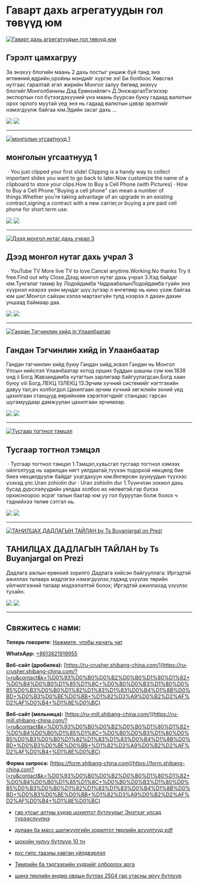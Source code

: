 # Гаварт дахь агрегатуудын гол төвүүд юм

<a href="https://swt.shibang-china.com/?l=ru&img&k=%D0%93%D0%B0%D0%B2%D0%B0%D1%80%D1%82+%D0%B4%D0%B0%D1%85%D1%8C+%D0%B0%D0%B3%D1%80%D0%B5%D0%B3%D0%B0%D1%82%D1%83%D1%83%D0%B4%D1%8B%D0%BD+%D0%B3%D0%BE%D0%BB+%D1%82%D3%A9%D0%B2%D2%AF%D2%AF%D0%B4+%D1%8E%D0%BC" target="_blank">![Гаварт дахь агрегатуудын гол төвүүд юм](http://static.shibang-china.com/all-800x300/1257.jpg)</a>

## Гэрэлт цамхагруу
За энэхүү блогийн маань 2 дахь постыг уншиж буй танд энэ өглөөний,өдрийн,оройны мэндийг хүргэе ээ! Би болбоос Хөвсгөл нутгаас гаралтай эгэл жирийн Монгол залуу бөгөөд энэхүү блогийг.Монголбанкны Дэд Ерөнхийлөгч Д.ЭнхжаргалТэгэхээр экспортын гол бүтээгдэхүүний үнэ маань буурсан буюу гадаад валютын орох орлого муутай үед энэ нь гадаад валютын цэвэр эрэлтийг нэмэгдүүлж байгаа юм.Эдийн засаг дахь …


<a href="https://whatsapp.shibangsoft.com/WhatsApp.php" target="_blank" title="WhatsApp">![](http://static.shibang-china.com/icon/whatsapp.png)</a> <a href="https://swt.shibang-china.com/?l=ru&icon&k=%D0%93%D0%B0%D0%B2%D0%B0%D1%80%D1%82+%D0%B4%D0%B0%D1%85%D1%8C+%D0%B0%D0%B3%D1%80%D0%B5%D0%B3%D0%B0%D1%82%D1%83%D1%83%D0%B4%D1%8B%D0%BD+%D0%B3%D0%BE%D0%BB+%D1%82%D3%A9%D0%B2%D2%AF%D2%AF%D0%B4+%D1%8E%D0%BC" target="_blank">![](http://static.shibang-china.com/icon/chat-ru.png)</a>

---

<a href="https://swt.shibang-china.com/?l=ru&img&k=%D0%93%D0%B0%D0%B2%D0%B0%D1%80%D1%82+%D0%B4%D0%B0%D1%85%D1%8C+%D0%B0%D0%B3%D1%80%D0%B5%D0%B3%D0%B0%D1%82%D1%83%D1%83%D0%B4%D1%8B%D0%BD+%D0%B3%D0%BE%D0%BB+%D1%82%D3%A9%D0%B2%D2%AF%D2%AF%D0%B4+%D1%8E%D0%BC" target="_blank">![монголын угсаатнууд 1](http://static.shibang-china.com/all-800x300/1133.jpg)</a>

## монголын угсаатнууд 1
&nbsp;&#0183;&#32;You just clipped your first slide! Clipping is a handy way to collect important slides you want to go back to later.Now customize the name of a clipboard to store your clips.How to Buy a Cell Phone (with Pictures)&nbsp;&#0183;&#32;How to Buy a Cell Phone.&quot;Buying a cell phone&quot; can mean a number of things.Whether you're taking advantage of an upgrade in an existing contract,signing a contract with a new carrier,or buying a pre paid cell phone for short term use.


<a href="https://whatsapp.shibangsoft.com/WhatsApp.php" target="_blank" title="WhatsApp">![](http://static.shibang-china.com/icon/whatsapp.png)</a> <a href="https://swt.shibang-china.com/?l=ru&icon&k=%D0%93%D0%B0%D0%B2%D0%B0%D1%80%D1%82+%D0%B4%D0%B0%D1%85%D1%8C+%D0%B0%D0%B3%D1%80%D0%B5%D0%B3%D0%B0%D1%82%D1%83%D1%83%D0%B4%D1%8B%D0%BD+%D0%B3%D0%BE%D0%BB+%D1%82%D3%A9%D0%B2%D2%AF%D2%AF%D0%B4+%D1%8E%D0%BC" target="_blank">![](http://static.shibang-china.com/icon/chat-ru.png)</a>

---

<a href="https://swt.shibang-china.com/?l=ru&img&k=%D0%93%D0%B0%D0%B2%D0%B0%D1%80%D1%82+%D0%B4%D0%B0%D1%85%D1%8C+%D0%B0%D0%B3%D1%80%D0%B5%D0%B3%D0%B0%D1%82%D1%83%D1%83%D0%B4%D1%8B%D0%BD+%D0%B3%D0%BE%D0%BB+%D1%82%D3%A9%D0%B2%D2%AF%D2%AF%D0%B4+%D1%8E%D0%BC" target="_blank">![Дээд монгол нутаг дахь учрал 3](http://static.shibang-china.com/all-800x300/931.jpg)</a>

## Дээд монгол нутаг дахь учрал 3
&nbsp;&#0183;&#32;YouTube TV More live TV to love.Cancel anytime.Working.No thanks Try it free.Find out why Close.Дээд монгол нутаг дахь учрал 3.Хэд байдаг юм.Тунгалаг тамир by Лодойдамба ЧадраабалынЛодойдамба гуайн энэ хүүрнэл нээрээ үнэн мундаг шүү.зүгээр л өнгөтөөр нь кино үзэж байгаа юм шиг.Монгол сайхан хэлээ мартахгүйн тулд нээрээ л дахин дахин уншаад баймаар даа.


<a href="https://whatsapp.shibangsoft.com/WhatsApp.php" target="_blank" title="WhatsApp">![](http://static.shibang-china.com/icon/whatsapp.png)</a> <a href="https://swt.shibang-china.com/?l=ru&icon&k=%D0%93%D0%B0%D0%B2%D0%B0%D1%80%D1%82+%D0%B4%D0%B0%D1%85%D1%8C+%D0%B0%D0%B3%D1%80%D0%B5%D0%B3%D0%B0%D1%82%D1%83%D1%83%D0%B4%D1%8B%D0%BD+%D0%B3%D0%BE%D0%BB+%D1%82%D3%A9%D0%B2%D2%AF%D2%AF%D0%B4+%D1%8E%D0%BC" target="_blank">![](http://static.shibang-china.com/icon/chat-ru.png)</a>

---

<a href="https://swt.shibang-china.com/?l=ru&img&k=%D0%93%D0%B0%D0%B2%D0%B0%D1%80%D1%82+%D0%B4%D0%B0%D1%85%D1%8C+%D0%B0%D0%B3%D1%80%D0%B5%D0%B3%D0%B0%D1%82%D1%83%D1%83%D0%B4%D1%8B%D0%BD+%D0%B3%D0%BE%D0%BB+%D1%82%D3%A9%D0%B2%D2%AF%D2%AF%D0%B4+%D1%8E%D0%BC" target="_blank">![Гандан Тэгчинлин хийд in Улаанбаатар](http://static.shibang-china.com/all-800x300/26.jpg)</a>

## Гандан Тэгчинлин хийд in Улаанбаатар
Гандан тэгчинлин хийд буюу Гандан хийд,эсвэл Гандан нь Монгол Улсын нийслэл Улаанбаатар хотод орших буддын шашны сүм юм.1838 онд ii Богд Жавзандамба хутагтын зарлигаар байгуулагдсан.Богд хаан буюу viii Богд.ЛЕКЦ 13ЛЕКЦ 13.Эрчим хүчний системийг нэгтгэхийн давуу тал,ач холбогдол.Цахилгаан эрчим хүчний хөгжлийн эхний үед цахилгаан станцууд өөрийнхөө хэрэглэгчдийг станцаас гарсан шугамуудаар дамжуулан цахилгаан эрчимээр.


<a href="https://whatsapp.shibangsoft.com/WhatsApp.php" target="_blank" title="WhatsApp">![](http://static.shibang-china.com/icon/whatsapp.png)</a> <a href="https://swt.shibang-china.com/?l=ru&icon&k=%D0%93%D0%B0%D0%B2%D0%B0%D1%80%D1%82+%D0%B4%D0%B0%D1%85%D1%8C+%D0%B0%D0%B3%D1%80%D0%B5%D0%B3%D0%B0%D1%82%D1%83%D1%83%D0%B4%D1%8B%D0%BD+%D0%B3%D0%BE%D0%BB+%D1%82%D3%A9%D0%B2%D2%AF%D2%AF%D0%B4+%D1%8E%D0%BC" target="_blank">![](http://static.shibang-china.com/icon/chat-ru.png)</a>

---

<a href="https://swt.shibang-china.com/?l=ru&img&k=%D0%93%D0%B0%D0%B2%D0%B0%D1%80%D1%82+%D0%B4%D0%B0%D1%85%D1%8C+%D0%B0%D0%B3%D1%80%D0%B5%D0%B3%D0%B0%D1%82%D1%83%D1%83%D0%B4%D1%8B%D0%BD+%D0%B3%D0%BE%D0%BB+%D1%82%D3%A9%D0%B2%D2%AF%D2%AF%D0%B4+%D1%8E%D0%BC" target="_blank">![Тусгаар тогтнол тэмцэл](http://static.shibang-china.com/all-800x300/1124.jpg)</a>

## Тусгаар тогтнол тэмцэл
&nbsp;&#0183;&#32;Тусгаар тогтнол тэмцэл 1.Тэмцэл,хувьсгал тусгаар тогтнол хэмээх ойлголтууд нь харилцан нягт уялдаатай,түүхэн тодорхой нөхцөлд бие биеэ нөхцөлдүүлж байдаг ухагдахуун юм.Өнгөрсөн зуунуудын түүхээс үзэхэд улс.Uran zohiolin dur&nbsp;&#0183;&#32;Uran zohiolin dur 1.Түүнчлэн зохиол дахь бусад дүрслэлүүдийн уялдаа холбоо их нөлөөтэй.гэр бүлээ орхисноороо эсрэг талын баатар юм уу гол буруутан болж болох ч тэднийхээ төлөө сэтгэл нь.


<a href="https://whatsapp.shibangsoft.com/WhatsApp.php" target="_blank" title="WhatsApp">![](http://static.shibang-china.com/icon/whatsapp.png)</a> <a href="https://swt.shibang-china.com/?l=ru&icon&k=%D0%93%D0%B0%D0%B2%D0%B0%D1%80%D1%82+%D0%B4%D0%B0%D1%85%D1%8C+%D0%B0%D0%B3%D1%80%D0%B5%D0%B3%D0%B0%D1%82%D1%83%D1%83%D0%B4%D1%8B%D0%BD+%D0%B3%D0%BE%D0%BB+%D1%82%D3%A9%D0%B2%D2%AF%D2%AF%D0%B4+%D1%8E%D0%BC" target="_blank">![](http://static.shibang-china.com/icon/chat-ru.png)</a>

---

<a href="https://swt.shibang-china.com/?l=ru&img&k=%D0%93%D0%B0%D0%B2%D0%B0%D1%80%D1%82+%D0%B4%D0%B0%D1%85%D1%8C+%D0%B0%D0%B3%D1%80%D0%B5%D0%B3%D0%B0%D1%82%D1%83%D1%83%D0%B4%D1%8B%D0%BD+%D0%B3%D0%BE%D0%BB+%D1%82%D3%A9%D0%B2%D2%AF%D2%AF%D0%B4+%D1%8E%D0%BC" target="_blank">![ТАНИЛЦАХ ДАДЛАГЫН ТАЙЛАН by Ts Buyanjargal on Prezi](http://static.shibang-china.com/all-800x300/1299.jpg)</a>

## ТАНИЛЦАХ ДАДЛАГЫН ТАЙЛАН by Ts Buyanjargal on Prezi
Дадлага ажлын ерөнхий зорилго Дадлага хийсэн байгууллага: Иргэдтэй ажиллах талаарх мэдлэгээ нэмэгдүүлэх,тэдэнд үзүүлэх төрийн үйлчилгээний талаар мэдээлэлтэй болох; Иргэдтэй ажиллахад үзүүлэх тухайн.

<a href="https://whatsapp.shibangsoft.com/WhatsApp.php" target="_blank" title="WhatsApp">![](http://static.shibang-china.com/icon/whatsapp.png)</a> <a href="https://swt.shibang-china.com/?l=ru&icon&k=%D0%93%D0%B0%D0%B2%D0%B0%D1%80%D1%82+%D0%B4%D0%B0%D1%85%D1%8C+%D0%B0%D0%B3%D1%80%D0%B5%D0%B3%D0%B0%D1%82%D1%83%D1%83%D0%B4%D1%8B%D0%BD+%D0%B3%D0%BE%D0%BB+%D1%82%D3%A9%D0%B2%D2%AF%D2%AF%D0%B4+%D1%8E%D0%BC" target="_blank">![](http://static.shibang-china.com/icon/chat-ru.png)</a>

---
## Свяжитесь с нами:

**Теперь говорите:** [Нажмите, чтобы начать чат](https://swt.shibang-china.com?l=ru&contact&k=%D0%93%D0%B0%D0%B2%D0%B0%D1%80%D1%82+%D0%B4%D0%B0%D1%85%D1%8C+%D0%B0%D0%B3%D1%80%D0%B5%D0%B3%D0%B0%D1%82%D1%83%D1%83%D0%B4%D1%8B%D0%BD+%D0%B3%D0%BE%D0%BB+%D1%82%D3%A9%D0%B2%D2%AF%D2%AF%D0%B4+%D1%8E%D0%BC)

**WhatsApp:**  [+8613621919955](https://whatsapp.shibangsoft.com/WhatsApp.php)

**Веб-сайт (дробилка):** [https://ru-crusher.shibang-china.com/](https://ru-crusher.shibang-china.com/?l=ru&contact&k=%D0%93%D0%B0%D0%B2%D0%B0%D1%80%D1%82+%D0%B4%D0%B0%D1%85%D1%8C+%D0%B0%D0%B3%D1%80%D0%B5%D0%B3%D0%B0%D1%82%D1%83%D1%83%D0%B4%D1%8B%D0%BD+%D0%B3%D0%BE%D0%BB+%D1%82%D3%A9%D0%B2%D2%AF%D2%AF%D0%B4+%D1%8E%D0%BC)

**Веб-сайт (мельница):** [https://ru-mill.shibang-china.com/](https://ru-mill.shibang-china.com/?l=ru&contact&k=%D0%93%D0%B0%D0%B2%D0%B0%D1%80%D1%82+%D0%B4%D0%B0%D1%85%D1%8C+%D0%B0%D0%B3%D1%80%D0%B5%D0%B3%D0%B0%D1%82%D1%83%D1%83%D0%B4%D1%8B%D0%BD+%D0%B3%D0%BE%D0%BB+%D1%82%D3%A9%D0%B2%D2%AF%D2%AF%D0%B4+%D1%8E%D0%BC)

**Форма запроса:** [https://form.shibang-china.com](https://form.shibang-china.com?l=ru&contact&k=%D0%93%D0%B0%D0%B2%D0%B0%D1%80%D1%82+%D0%B4%D0%B0%D1%85%D1%8C+%D0%B0%D0%B3%D1%80%D0%B5%D0%B3%D0%B0%D1%82%D1%83%D1%83%D0%B4%D1%8B%D0%BD+%D0%B3%D0%BE%D0%BB+%D1%82%D3%A9%D0%B2%D2%AF%D2%AF%D0%B4+%D1%8E%D0%BC)

* [гар утсыг алтны хүдэр цохилтот бутлуурыг Энэтхэг улсад түрээслүүлнэ](../128/%D0%B3%D0%B0%D1%80%20%D1%83%D1%82%D1%81%D1%8B%D0%B3%20%D0%B0%D0%BB%D1%82%D0%BD%D1%8B%20%D1%85%D2%AF%D0%B4%D1%8D%D1%80%20%D1%86%D0%BE%D1%85%D0%B8%D0%BB%D1%82%D0%BE%D1%82%20%D0%B1%D1%83%D1%82%D0%BB%D1%83%D1%83%D1%80%D1%8B%D0%B3%20%D0%AD%D0%BD%D1%8D%D1%82%D1%85%D1%8D%D0%B3%20%D1%83%D0%BB%D1%81%D0%B0%D0%B4%20%D1%82%D2%AF%D1%80%D1%8D%D1%8D%D1%81%D0%BB%D2%AF%D2%AF%D0%BB%D0%BD%D1%8D.md)

* [дулаан ба масс шилжүүлгийн зорилтот төрлийн асуултууд pdf](../129/%D0%B4%D1%83%D0%BB%D0%B0%D0%B0%D0%BD%20%D0%B1%D0%B0%20%D0%BC%D0%B0%D1%81%D1%81%20%D1%88%D0%B8%D0%BB%D0%B6%D2%AF%D2%AF%D0%BB%D0%B3%D0%B8%D0%B9%D0%BD%20%D0%B7%D0%BE%D1%80%D0%B8%D0%BB%D1%82%D0%BE%D1%82%20%D1%82%D3%A9%D1%80%D0%BB%D0%B8%D0%B9%D0%BD%20%D0%B0%D1%81%D1%83%D1%83%D0%BB%D1%82%D1%83%D1%83%D0%B4%20pdf.md)

* [шохойн чулуу бутлуур 10 тн](../127/%D1%88%D0%BE%D1%85%D0%BE%D0%B9%D0%BD%20%D1%87%D1%83%D0%BB%D1%83%D1%83%20%D0%B1%D1%83%D1%82%D0%BB%D1%83%D1%83%D1%80%2010%20%D1%82%D0%BD.md)

* [pvc гипс таазны хавтан үйлдвэрлэл](../129/pvc%20%D0%B3%D0%B8%D0%BF%D1%81%20%D1%82%D0%B0%D0%B0%D0%B7%D0%BD%D1%8B%20%D1%85%D0%B0%D0%B2%D1%82%D0%B0%D0%BD%20%D2%AF%D0%B9%D0%BB%D0%B4%D0%B2%D1%8D%D1%80%D0%BB%D1%8D%D0%BB.md)

* [Төмрийн ба тэдгээрийн хүдрийг олборлох арга](../128/%D0%A2%D3%A9%D0%BC%D1%80%D0%B8%D0%B9%D0%BD%20%D0%B1%D0%B0%20%D1%82%D1%8D%D0%B4%D0%B3%D1%8D%D1%8D%D1%80%D0%B8%D0%B9%D0%BD%20%D1%85%D2%AF%D0%B4%D1%80%D0%B8%D0%B9%D0%B3%20%D0%BE%D0%BB%D0%B1%D0%BE%D1%80%D0%BB%D0%BE%D1%85%20%D0%B0%D1%80%D0%B3%D0%B0.md)

* [шинэ төрлийн өндөр оврын бутлах 2504 гар утасны эрүү бутлуур](../126/%D1%88%D0%B8%D0%BD%D1%8D%20%D1%82%D3%A9%D1%80%D0%BB%D0%B8%D0%B9%D0%BD%20%D3%A9%D0%BD%D0%B4%D3%A9%D1%80%20%D0%BE%D0%B2%D1%80%D1%8B%D0%BD%20%D0%B1%D1%83%D1%82%D0%BB%D0%B0%D1%85%202504%20%D0%B3%D0%B0%D1%80%20%D1%83%D1%82%D0%B0%D1%81%D0%BD%D1%8B%20%D1%8D%D1%80%D2%AF%D2%AF%20%D0%B1%D1%83%D1%82%D0%BB%D1%83%D1%83%D1%80.md)